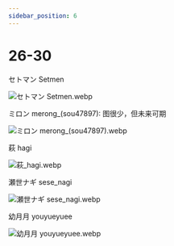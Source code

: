 ```yaml
---
sidebar_position: 6
---
```


# 26-30

セトマン Setmen

![セトマン Setmen.webp](https://p.inari.site/usr/1818/68a11eb2bf15b.webp)

ミロン merong_(sou47897): 图很少，但未来可期

![ミロン merong_(sou47897).webp](https://p.inari.site/usr/1818/68a6a830f3d73.webp)

萩 hagi

![萩_hagi.webp](https://p.inari.site/usr/1818/68a6a82fd9bfd.webp)

瀬世ナギ sese_nagi

![瀬世ナギ sese_nagi.webp](https://p.inari.site/usr/1818/68a6a8313ec79.webp)

幼月月 youyueyuee

![幼月月 youyueyuee.webp](https://p.inari.site/usr/1818/68b4521d33789.webp)